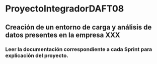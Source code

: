 # ProyectoIntegradorDAFT08

## Creación de un entorno de carga y análisis de datos presentes en la empresa XXX 

### Leer la documentación correspondiente a cada Sprint para explicación del proyecto.
